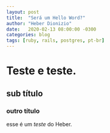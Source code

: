 ```yaml
---
layout: post
title:  "Será um Hello Word?"
author: "Heber Dionizio"
date:   2020-02-13 08:00:00 -0300
categories: blog
tags: [ruby, rails, postgres, pt-br]
---
```


# Teste e teste.
## sub título
### outro título

esse é um *teste* do Heber.
